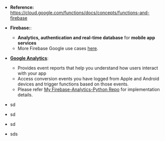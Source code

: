 - **Reference:** https://cloud.google.com/functions/docs/concepts/functions-and-firebase

- **Firebase:**:
  - **Analytics, authentication and real-time database** for **mobile app services**
  - More Firebase Google use cases [here](https://firebase.google.com/docs/functions/use-cases).

- [**Google Analytics**](https://cloud.google.com/functions/docs/calling/google-analytics-firebase):
  - Provides event reports that help you understand how users interact with your app
  - Access conversion events you have logged from Apple and Android devices and trigger functions based on those events.
  - Please refer [My Firebase-Analytics-Python Repo](https://github.com/Ajit1279/GCP_Learning/tree/main/20240204_CldFunctions/20240211_Python/0211_Firebs/0211_Analytics) for implementation details.

- sd
- sd
- sd
- sds    
